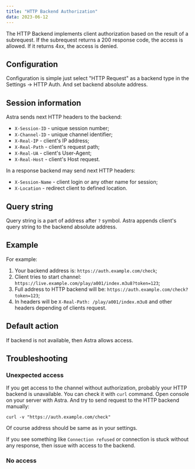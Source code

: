 ```yaml
---
title: "HTTP Backend Authorization"
data: 2023-06-12
---
```


The HTTP Backend implements client authorization based on the result of a subrequest. If the subrequest returns a 200 response code, the access is allowed. If it returns 4xx, the access is denied.

## Configuration

Configuration is simple just select "HTTP Request" as a backend type in the Settings -> HTTP Auth. And set backend absolute address.

## Session information

Astra sends next HTTP headers to the backend:

- `X-Session-ID` - unique session number;
- `X-Channel-ID` - unique channel identifier;
- `X-Real-IP` - client's IP address;
- `X-Real-Path` - client's request path;
- `X-Real-UA` - client's User-Agent;
- `X-Real-Host` - client's Host request.

In a response backend may send next HTTP headers:

- `X-Session-Name` - client login or any other name for session;
- `X-Location` - redirect client to defined location.

## Query string

Query string is a part of address after `?` symbol. Astra appends client's query string to the backend absolute address.

## Example

For example:

1. Your backend address is: `https://auth.example.com/check`;
2. Client tries to start channel: `https://live.example.com/play/a001/index.m3u8?token=123`;
3. Full address to HTTP backend will be: `https://auth.example.com/check?token=123`;
4. In headers will be `X-Real-Path: /play/a001/index.m3u8` and other headers depending of clients request.

## Default action

If backend is not available, then Astra allows access.

## Troubleshooting

### Unexpected access

If you get access to the channel without authorization, probably your HTTP backend is unavailable. You can check it with `curl` command. Open console on your server with Astra. And try to send request to the HTTP backend manually:

```
curl -v "https://auth.example.com/check"
```

Of course address should be same as in your settings.

If you see something like `Connection refused` or connection is stuck without any response, then issue with access to the backend.

### No access
